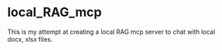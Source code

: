 # local_RAG_mcp
This is my attempt at creating a local RAG mcp server to chat with local docx, xlsx files.
